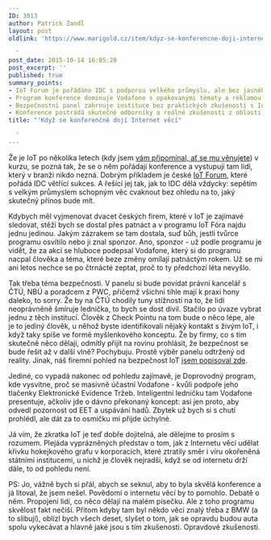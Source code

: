 ```yaml
---
ID: 3013
author: Patrick Zandl
layout: post
oldlink: 'https://www.marigold.cz/item/kdyz-se-konferencne-doji-internet-veci

  '
post_date: 2015-10-14 16:05:28
post_excerpt: ''
published: true
summary_points:
- IoT Forum je pořádáno IDC s podporou velkého průmyslu, ale bez jasného přínosu.
- Program konference dominuje Vodafone s opakovanými tématy a reklamou na EET.
- Bezpečnostní panel zahrnuje instituce bez praktických zkušeností s IoT.
- Konference postrádá skutečné odborníky a reálné zkušenosti z oblasti IoT.
title: "'Když se konferenčně dojí Internet věcí"

  '
---
```


<p>Že je IoT po několika letech (kdy jsem <a href="http://www.marigold.cz/item/chcete-zmenit-svet-venujte-pozornost-internetu-veci-a-velkym-datum">vám připomínal, ať se mu věnujete</a>) v kurzu, se pozná tak, že se o něm pořádají konference a vystupují tam lidi, který v branži nikdo nezná. Dobrým příkladem je české <a href="http://iotforum.cz">IoT Forum</a>, které pořádá IDC větřící sukces. A řešící jej tak, jak to IDC dělá vždycky: sepětím s velkým průmyslem schopným věc cvaknout bez ohledu na to, jaký skutečný přínos bude mít.</p>


<!--more-->

<p>Kdybych měl vyjmenovat dvacet českých firem, které v IoT je zajímavé sledovat, stěží bych se dostal přes patnáct a v programu IoT Fóra najdu jednu jedinou. Jakým zázrakem se tam dostala, suď bůh, jestli tvůrce programu osvítilo nebo ji znal sponzor. Ano, sponzor - už podle programu je vidět, že za akcí se hluboce podepsal Vodafone, který si do programu nacpal člověka a téma, které beze změny omílají patnáctým rokem. Už se mi ani letos nechce se po čtrnácté zeptat, proč to ty předchozí léta nevyšlo.</p>

<p>Tak třeba téma bezpečnosti. V panelu si bude povídat právní kancelář s ČTÚ, NBÚ a poradcem z PWC, přičemž všichni tihle mají k praxi hony daleko, to sorry. Že by na ČTÚ chodily tuny stížností na to, že lidi neoprávněně šmíruje lednička, to bych se dost divil. Stačilo po úvaze vybrat jednu z těch institucí. Člověk z Check Pointu na tom bude o něco lépe, ale je to jediný člověk, u něhož byste identifikovali nějaký kontakt s živým IoT, i když taky spíše ve formě myšlenkového konceptu. Že by firmy, co s tím skutečně něco dělají, odmítly přijít na rovinu prohlásit, že bezpečnost se bude řešit až v další vlně? Pochybuju. Prostě výběr panelu odtržený od reality. Jinak, náš firemní pohled na bezpečnost IoT <a href="http://www.marigold.cz/item/bezpecnost-ve-svete-internetu-veci">jsem popisoval zde</a>.</p>

<p>Jediné, co vypadá nakonec od pohledu zajímavě, je Doprovodný program, kde vysvitne, proč se masivně účastní Vodafone - kvůli podpoře jeho tlačenky Elektronické Evidence Tržeb. Inteligentní ledničku tam Vodafone presentuje, ačkoliv jde o dávno překonaný koncept: asi jen proto, aby odvedl pozornost od EET a uspávání hadů. Zbytek už bych si s chutí prohlédl, ale dát za to osmičku mi přijde úchylné.</p>

<p>Já vím, že zkratka IoT je teď dobře dojitelná, ale dělejme to prosím s rozumem. Plejáda vyprázněných představ o tom, jak z Internetu věcí udělat křivku hokejkového grafu v korporacích, které ztratily směr i víru okořeněná státními institucemi, u nichž je člověk nejradši, když se od internetu drží dále, to od pohledu není.</p>

<p>PS: Jo, vážně bych si přál, abych se seknul, aby to byla skvělá konference a já litoval, že jsem nešel. Povědomí o internetu věcí by to pomohlo. Debatě o něm. Propojení lidí, co něco dělají na malém písečku. Ale z toho programu skvělost fakt nečiší. Přitom kdyby tam byl někdo věci znalý třeba z BMW (a to slibují), oblízl bych všech deset, slyšet o tom, jak se opravdu budou auta spolu vykecávat a hlavně jaké jsou s tím zkušenosti. Opravdové zkušenosti.</p>
